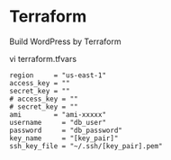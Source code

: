 # Terraform
Build WordPress by Terraform

vi terraform.tfvars
```
region     = "us-east-1"
access_key = ""
secret_key = ""
# access_key = ""
# secret_key = ""
ami        = "ami-xxxxx"
username     = "db_user"
password     = "db_password"
key_name     = "[key_pair]"
ssh_key_file = "~/.ssh/[key_pair].pem"
```
